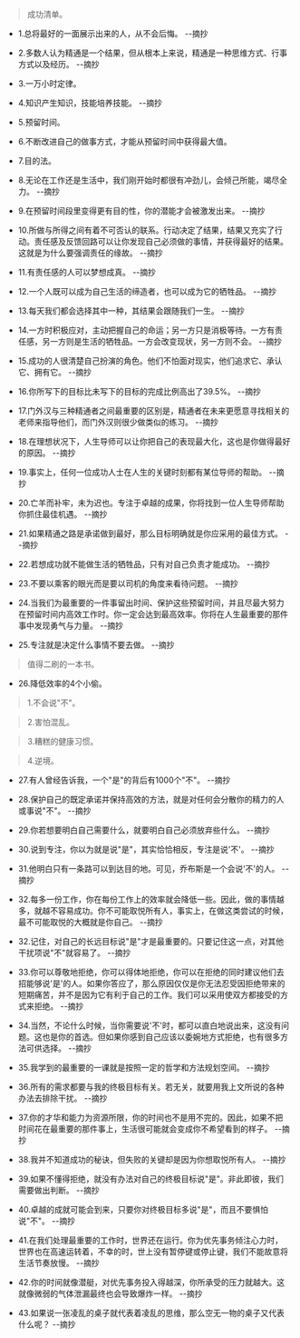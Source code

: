 >成功清单。

- 1.总将最好的一面展示出来的人，从不会后悔。 --摘抄

- 2.多数人认为精通是一个结果，但从根本上来说，精通是一种思维方式、行事方式以及经历。 --摘抄

- 3.一万小时定律。

- 4.知识产生知识，技能培养技能。 --摘抄

- 5.预留时间。

- 6.不断改进自己的做事方式，才能从预留时间中获得最大值。

- 7.目的法。

- 8.无论在工作还是生活中，我们刚开始时都很有冲劲儿，会倾己所能，竭尽全力。 --摘抄

- 9.在预留时间段里变得更有目的性，你的潜能才会被激发出来。 --摘抄

- 10.所做与所得之间有着不可否认的联系。行动决定了结果，结果又充实了行动。责任感及反馈回路可以让你发现自己必须做的事情，并获得最好的结果。这就是为什么要强调责任的缘故。 --摘抄

- 11.有责任感的人可以梦想成真。 --摘抄

- 12.一个人既可以成为自己生活的缔造者，也可以成为它的牺牲品。 --摘抄

- 13.每天我们都会选择其中一种，其结果会跟随我们一生。 --摘抄

- 14.一方时积极应对，主动把握自己的命运；另一方只是消极等待。一方有责任感，另一方则是生活的牺牲品。一方会改变现状，另一方则不会。 --摘抄

- 15.成功的人很清楚自己扮演的角色。他们不怕面对现实，他们追求它、承认它、拥有它。 --摘抄

- 16.你所写下的目标比未写下的目标的完成比例高出了39.5%。 --摘抄

- 17.门外汉与三种精通者之间最重要的区别是，精通者在未来更愿意寻找相关的老师来指导他们，而门外汉则很少做类似的练习。 --摘抄

- 18.在理想状况下，人生导师可以让你把自己的表现最大化，这也是你做得最好的原因。 --摘抄

- 19.事实上，任何一位成功人士在人生的关键时刻都有某位导师的帮助。 --摘抄

- 20.亡羊而补牢，未为迟也。专注于卓越的成果，你将找到一位人生导师帮助你抓住最佳机遇。 --摘抄

- 21.如果精通之路是承诺做到最好，那么目标明确就是你应采用的最佳方式。 --摘抄

- 22.若想成功就不能做生活的牺牲品，只有对自己负责才能成功。 --摘抄

- 23.不要以乘客的眼光而是要以司机的角度来看待问题。 --摘抄

- 24.当我们为最重要的一件事留出时间、保护这些预留时间，并且尽最大努力在预留时间内高效工作时。你一定会达到最高效率。你将在人生最重要的那件事中发现勇气与力量。 --摘抄

- 25.专注就是决定什么事情不要去做。 --摘抄

>值得二刷的一本书。

- 26.降低效率的4个小偷。

>1.不会说"不"。

>2.害怕混乱。

>3.糟糕的健康习惯。

>4.逆境。

- 27.有人曾经告诉我，一个"是"的背后有1000个"不"。 --摘抄

- 28.保护自己的既定承诺并保持高效的方法，就是对任何会分散你的精力的人或事说"不"。 --摘抄

- 29.你若想要明白自己需要什么，就要明白自己必须放弃些什么。 --摘抄

- 30.说到专注，你以为就是说"是"，其实恰恰相反，专注是说'不'。 --摘抄

- 31.他明白只有一条路可以到达目的地。可见，乔布斯是一个会说'不'的人。 --摘抄

- 32.每多一份工作，你在每份工作上的效率就会降低一些。因此，做的事情越多，就越不容易成功。你不可能取悦所有人，事实上，在做这类尝试的时候，最不可能取悦的大概就是你自己。 --摘抄

- 32.记住，对自己的长远目标说"是"才是最重要的。只要记住这一点，对其他干扰项说"不"就容易了。 --摘抄

- 33.你可以尊敬地拒绝，你可以得体地拒绝，你可以在拒绝的同时建议他们去招能够说'是'的人。如果你答应了，那么原因仅仅是你无法忍受因拒绝带来的短期痛苦，并不是因为它有利于自己的工作。我们可以采用使双方都接受的方式来拒绝。 --摘抄

- 34.当然，不论什么时候，当你需要说'不'时，都可以直白地说出来，这没有问题。这也是你的首选。但如果你感到自己应该以委婉地方式拒绝，也有很多方法可供选择。 --摘抄

- 35.我学到的最重要的一课就是按照一定的哲学和方法规划空间。 --摘抄

- 36.所有的需求都要与我的终极目标有关。若无关，就要用我上文所说的各种办法去排除干扰。 --摘抄

- 37.你的才华和能力为资源所限，你的时间也不是用不完的。因此，如果不把时间花在最重要的那件事上，生活很可能就会变成你不希望看到的样子。 --摘抄

- 38.我并不知道成功的秘诀，但失败的关键却是因为你想取悦所有人。 --摘抄

- 39.如果不懂得拒绝，就没有办法对自己的终极目标说"是"。非此即彼，我们需要做出判断。 --摘抄

- 40.卓越的成就可能会到来，只要你对终极目标多说"是"，而且不要惧怕说"不"。 --摘抄

- 41.在我们处理最重要的工作时，世界还在运行。你为优先事务倾注心力时，世界也在高速运转着，不幸的时，世上没有暂停键或停止键，我们不能故意将生活节奏放慢。 --摘抄

- 42.你的时间就像潜艇，对优先事务投入得越深，你所承受的压力就越大。这就像微弱的气体泄漏最终也会导致爆炸一样。 --摘抄

- 43.如果说一张凌乱的桌子就代表着凌乱的思维，那么空无一物的桌子又代表什么呢？ --摘抄
